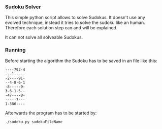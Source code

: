 ### Sudoku Solver

This simple python script allows to solve Sudokus. It doesn't use any evolved technique, instead it tries to solve the sudoku like an human. Therefore each solution step can and will be explained. 

It can not solve all solveable Sudokus.


### Running

Before starting the algorithm the Sudoku has to be saved in an file like this:

```
----792-4
---1-----
-2----91-
--4-8-6-1
-8-----9-
3-6-1-5--
-47----8-
-----7---
1-386----
```

Afterwards the program has to be started by:
```
./sudoku.py sudokuFileName
```
